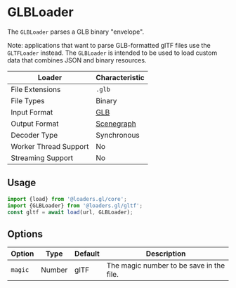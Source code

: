 # GLBLoader

The `GLBLoader` parses a GLB binary "envelope".

Note: applications that want to parse GLB-formatted glTF files use the `GLTFLoader` instead. The `GLBLoader` is intended to be used to load custom data that combines JSON and binary resources.

| Loader                | Characteristic  |
| --------------------- | --------------- |
| File Extensions       | `.glb`          |
| File Types            | Binary          |
| Input Format          | [GLB](https://github.com/KhronosGroup/glTF/tree/master/specification/2.0#glb-file-format-specification) |
| Output Format         | [Scenegraph](/docs/specifications/category-scenegraph) |
| Decoder Type          | Synchronous     |
| Worker Thread Support | No              |
| Streaming Support     | No              |

## Usage

```js
import {load} from '@loaders.gl/core';
import {GLBLoader} from '@loaders.gl/gltf';
const gltf = await load(url, GLBLoader);
```


## Options

| Option        | Type      | Default     | Description       |
| ------------- | --------- | ----------- | ----------------- |
| `magic`       | Number    | glTF        | The magic number to be save in the file. |

